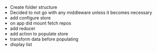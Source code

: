 - Create folder structure
- Decided to not go with any middleware unless it becomes necessary
- add configure store
- on app did mount fetch repos
- add reducer
- add action to populate store
- transform data before populating
- display list